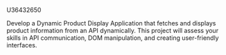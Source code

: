 U36432650

Develop a Dynamic Product Display Application that fetches and displays product information from an API dynamically. This project will assess your skills in API communication, DOM manipulation, and creating user-friendly interfaces.